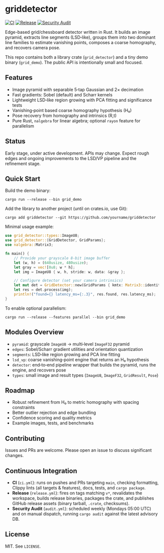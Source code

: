 # griddetector

[![CI](https://github.com/VitalyVorobyev/griddetector/actions/workflows/ci.yml/badge.svg)](https://github.com/VitalyVorobyev/griddetector/actions/workflows/ci.yml)
[![Release](https://github.com/VitalyVorobyev/griddetector/actions/workflows/release.yml/badge.svg)](https://github.com/VitalyVorobyev/griddetector/actions/workflows/release.yml)
[![Security Audit](https://github.com/VitalyVorobyev/griddetector/actions/workflows/audit.yml/badge.svg)](https://github.com/VitalyVorobyev/griddetector/actions/workflows/audit.yml)

Edge-based grid/chessboard detector written in Rust. It builds an image pyramid, extracts line segments (LSD‑like), groups them into two dominant line families to estimate vanishing points, composes a coarse homography, and recovers camera pose.

This repo contains both a library crate (`grid_detector`) and a tiny demo binary (`grid_demo`). The public API is intentionally small and focused.

## Features

- Image pyramid with separable 5‑tap Gaussian and 2× decimation
- Fast gradients: Sobel (default) and Scharr kernels
- Lightweight LSD‑like region growing with PCA fitting and significance tests
- Vanishing‑point based coarse homography hypothesis (H₀)
- Pose recovery from homography and intrinsics (R,t)
- Pure Rust, `nalgebra` for linear algebra; optional `rayon` feature for parallelism

## Status

Early stage, under active development. APIs may change. Expect rough edges and ongoing improvements to the LSD/VP pipeline and the refinement stage.

## Quick Start

Build the demo binary:

```
cargo run --release --bin grid_demo
```

Add the library to another project (until on crates.io, use Git):

```
cargo add griddetector --git https://github.com/yourname/griddetector
```

Minimal usage example:

```rust
use grid_detector::types::ImageU8;
use grid_detector::{GridDetector, GridParams};
use nalgebra::Matrix3;

fn main() {
    // Provide your grayscale 8‑bit image buffer
    let (w, h) = (640usize, 480usize);
    let gray = vec![0u8; w * h];
    let img = ImageU8 { w, h, stride: w, data: &gray };

    // Configure detector (set your camera intrinsics)
    let mut det = GridDetector::new(GridParams { kmtx: Matrix3::identity(), ..Default::default() });
    let res = det.process(img);
    println!("found={} latency_ms={:.3}", res.found, res.latency_ms);
}
```

To enable optional parallelism:

```
cargo run --release --features parallel --bin grid_demo
```

## Modules Overview

- `pyramid`: grayscale `ImageU8` → multi‑level `ImageF32` pyramid
- `edges`: Sobel/Scharr gradient utilities and orientation quantization
- `segments`: LSD‑like region growing and PCA line fitting
- `lsd_vp`: coarse vanishing‑point engine that returns an H₀ hypothesis
- `detector`: end‑to‑end pipeline wrapper that builds the pyramid, runs the engine, and recovers pose
- `types`: small image and result types (`ImageU8`, `ImageF32`, `GridResult`, `Pose`)

## Roadmap

- Robust refinement from H₀ to metric homography with spacing constraints
- Better outlier rejection and edge bundling
- Confidence scoring and quality metrics
- Example images, tests, and benchmarks

## Contributing

Issues and PRs are welcome. Please open an issue to discuss significant changes.

## Continuous Integration

- **CI** (`ci.yml`): runs on pushes and PRs targeting `main`, checking formatting, Clippy lints (all targets & features), docs, tests, and `cargo package`.
- **Release** (`release.yml`): fires on tags matching `v*`, revalidates the workspace, builds release binaries, packages the crate, and publishes GitHub release assets (binary tarball, `.crate`, checksums).
- **Security Audit** (`audit.yml`): scheduled weekly (Mondays 05:00 UTC) and on manual dispatch, running `cargo audit` against the latest advisory DB.

## License

MIT. See `LICENSE`.

